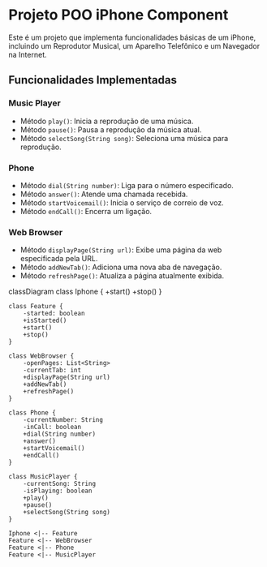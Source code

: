 # Projeto POO iPhone Component

Este é um projeto que implementa funcionalidades básicas de um iPhone, incluindo um Reprodutor Musical, um Aparelho Telefônico e um Navegador na Internet.

## Funcionalidades Implementadas

### Music Player
- Método `play()`: Inicia a reprodução de uma música.
- Método `pause()`: Pausa a reprodução da música atual.
- Método `selectSong(String song)`: Seleciona uma música para reprodução.

### Phone
- Método `dial(String number)`: Liga para o número especificado.
- Método `answer()`: Atende uma chamada recebida.
- Método `startVoicemail()`: Inicia o serviço de correio de voz.
- Método `endCall()`: Encerra um ligação.

### Web Browser
- Método `displayPage(String url)`: Exibe uma página da web especificada pela URL.
- Método `addNewTab()`: Adiciona uma nova aba de navegação.
- Método `refreshPage()`: Atualiza a página atualmente exibida.


classDiagram
    class Iphone {
        +start()
        +stop()
    }

    class Feature {
        -started: boolean
        +isStarted()
        +start()
        +stop()
    }

    class WebBrowser {
        -openPages: List<String>
        -currentTab: int
        +displayPage(String url)
        +addNewTab()
        +refreshPage()
    }

    class Phone {
        -currentNumber: String
        -inCall: boolean
        +dial(String number)
        +answer()
        +startVoicemail()
        +endCall()
    }

    class MusicPlayer {
        -currentSong: String
        -isPlaying: boolean
        +play()
        +pause()
        +selectSong(String song)
    }

    Iphone <|-- Feature
    Feature <|-- WebBrowser
    Feature <|-- Phone
    Feature <|-- MusicPlayer
